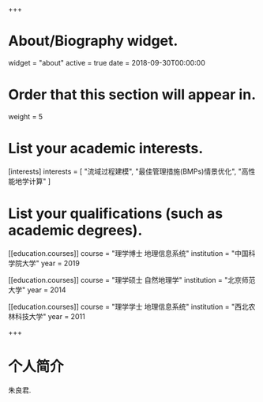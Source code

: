 +++
# About/Biography widget.
widget = "about"
active = true
date = 2018-09-30T00:00:00

# Order that this section will appear in.
weight = 5

# List your academic interests.
[interests]
  interests = [
    "流域过程建模",
    "最佳管理措施(BMPs)情景优化",
    "高性能地学计算"
  ]

# List your qualifications (such as academic degrees).
[[education.courses]]
  course = "理学博士 地理信息系统"
  institution = "中国科学院大学"
  year = 2019

[[education.courses]]
  course = "理学硕士 自然地理学"
  institution = "北京师范大学"
  year = 2014

[[education.courses]]
  course = "理学学士 地理信息系统"
  institution = "西北农林科技大学"
  year = 2011
 
+++

# 个人简介

朱良君.
